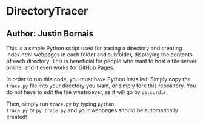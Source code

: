 # DirectoryTracer

## Author: Justin Bornais

This is a simple Python script used for tracing a directory and creating index.html webpages in each folder and subfolder, displaying the contents of each directory. This is beneficial for people who want to host a file server online, and it even works for GitHub Pages.

In order to run this code, you must have Python installed. Simply copy the <code>trace.py</code> file into your directory you want, or simply fork this repository. You do not have to edit the file whatsoever, as it will go by <code>os.curdir</code>.

Then, simply run <code>trace.py</code> by typing <code>python trace.py</code> or <code>py trace.py</code> and your webpages should be automatically created!